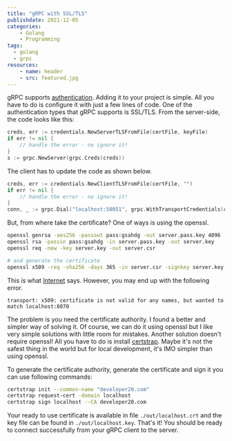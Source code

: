 ```yaml
---
title: "gRPC with SSL/TLS"
publishdate: 2021-12-05
categories: 
    - Golang
    - Programming
tags:
  - golang
  - grpc
resources:
    - name: header
    - src: featured.jpg
---
```


gRPC supports [authentication](https://grpc.io/docs/guides/auth/). Adding it to your project is simple. All you have to do is configure it with just a few lines of code. One of the authentication types that gRPC supports is SSL/TLS. From the server-side, the code looks like this:

```go
creds, err := credentials.NewServerTLSFromFile(certFile, keyFile)
if err != nil {
    // handle the error - no ignore it!
}
s := grpc.NewServer(grpc.Creds(creds))
```

The client has to update the code as shown below.

```go
creds, err := credentials.NewClientTLSFromFile(certFile, "")
if err != nil {
    // handle the error - no ignore it!
}
conn, _ := grpc.Dial("localhost:50051", grpc.WithTransportCredentials(creds))
```

But, from where take the certificate? One of ways is using the openssl.

```sh
openssl genrsa -aes256 -passout pass:gsahdg -out server.pass.key 4096
openssl rsa -passin pass:gsahdg -in server.pass.key -out server.key
openssl req -new -key server.key -out server.csr

# and generate the certificate
openssl x509 -req -sha256 -days 365 -in server.csr -signkey server.key -out server.crt
```

This is what [Internet](https://devcenter.heroku.com/articles/ssl-certificate-self) says. However, you may end up with the following error.

```
transport: x509: certificate is not valid for any names, but wanted to match localhost:8070
```

The problem is you need the certificate authority. I found a better and simpler way of solving it. Of course, we can do it using openssl but I like very simple solutions with little room for mistakes. Another solution doesn't require openssl! All you have to do is install [certstrap](https://github.com/square/certstrap). Maybe it's not the safest thing in the world but for local development, it's IMO simpler than using openssl.

To generate the certificate authority, generate the certificate and sign it you can use following commands:

```sh
certstrap init --common-name "developer20.com"
certstrap request-cert -domain localhost
certstrap sign localhost --CA developer20.com
```

Your ready to use certificate is available in file `./out/localhost.crt` and the key file can be found in `./out/localhost.key`. That's it! You should be ready to connect successfully from your gRPC client to the server.
